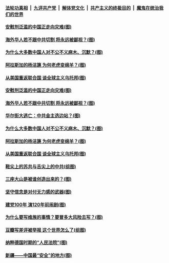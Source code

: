 ####  [法轮功真相](../../../../basic/blob/master/README.md?t=04051901) &nbsp;|&nbsp; [九评共产党](../../../../9ping.md/blob/master/README.md?t=04051901) &nbsp;|&nbsp; [解体党文化](../../../../jtdwh.md/blob/master/README.md?t=04051901)  &nbsp;|&nbsp; [共产主义的终极目的](../../../../gczydzjmd.md/blob/master/README.md?t=04051901) &nbsp;|&nbsp; [魔鬼在统治我们的世界](../../../../mgztzwmdsj.md/blob/master/README.md?t=04051901) 

#### [安慰剂泛滥的中国正走向灾难(图)](../pages/p4/967762.md?t=04051901) 

#### [海外华人若不跟中共切割 将永远被鄙视？(图)](../pages/p4/967765.md?t=04051901) 

#### [为什么大多数中国人对不公不义麻木、沉默？(图)](../pages/p4/967760.md?t=04051901) 

#### [阿拉斯加的杨洁篪 为何老虎变绵羊？(图)](../pages/p4/967723.md?t=04051901) 

#### [从美国重返联合国 谈全球主义乌托邦(图)](../pages/p4/966832.md?t=04051901) 



#### [安慰剂泛滥的中国正走向灾难(图)](../pages/p4/967762.md?t=04051901) 

#### [海外华人若不跟中共切割 将永远被鄙视？(图)](../pages/p4/967765.md?t=04051901) 

#### [华尔街大逃亡：中共金主选边站？(图)](../pages/p4/967759.md?t=04051901) 

#### [为什么大多数中国人对不公不义麻木、沉默？(图)](../pages/p4/967760.md?t=04051901) 

#### [阿拉斯加的杨洁篪 为何老虎变绵羊？(图)](../pages/p4/967723.md?t=04051901) 

#### [从美国重返联合国 谈全球主义乌托邦(图)](../pages/p4/966832.md?t=04051901) 


#### [鞋尖上的苏共与舌尖上的中共(组图)](../pages/p4/967642.md?t=04051901) 

#### [三座大山是被谁创造出来的？(图)](../pages/p4/967536.md?t=04051901) 

#### [坚守信念是对付无力感的武器(图)](../pages/p4/967663.md?t=04051901) 

#### [建党100年 演120年前闹剧(图)](../pages/p4/967529.md?t=04051901) 



#### [为什么要写维族的事情？要冒多大风险去写？(图)](../pages/p4/967572.md?t=04051901) 

#### [豆瓣写差评被举报 这个世界怎么了(组图)](../pages/p4/967577.md?t=04051901) 

#### [纳粹德国时期的“人民法院”(图)](../pages/p4/967575.md?t=04051901) 

#### [新疆——中国最“安全”的地方(图)](../pages/p4/967571.md?t=04051901) 



